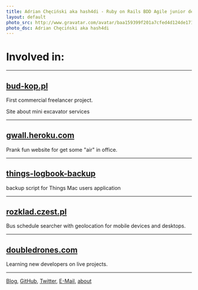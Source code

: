 ```yaml
---
title: Adrian Chęciński aka hash4di - Ruby on Rails BDD Agile junior developer, using GTD and minimalistic approach (projects)
layout: default
photo_src: http://www.gravatar.com/avatar/baa159399f201a7cfed4d124de1713e9.png?r=PG
photo_dsc: Adrian Chęciński aka hash4di
---
```


# Involved in: 

<hr>

## [bud-kop.pl](http://bud-kop.pl)

First commercial freelancer project.

Site about mini excavator services

<hr>

## [gwall.heroku.com](http://gwall.heroku.com)

Prank fun website for get some "air" in office.

<hr>

## [things-logbook-backup](http://github.com/hash4di/things-logbook-backup)

backup script for Things Mac users application

<hr>

## [rozklad.czest.pl](http://rozklad.czest.pl)

Bus schedule searcher with geolocation for mobile devices and desktops.

<hr>

## [doubledrones.com](http://doubledrones.com)

Learning new developers on live projects.

<hr>

[Blog](http://hash4di.wordpress.com),
[GitHub](http://github.com/hash4di),
[Twitter](http://twitter.com/hash4di),
[E-Mail](mailto:hash4di@gmail.com),
[about](/)
